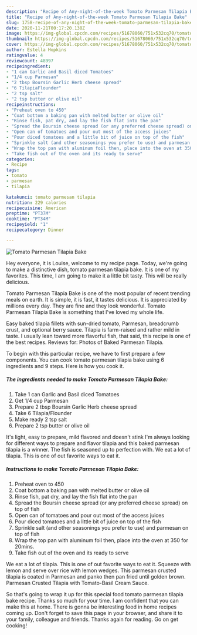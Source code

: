 ```yaml
---
description: "Recipe of Any-night-of-the-week Tomato Parmesan Tilapia Bake"
title: "Recipe of Any-night-of-the-week Tomato Parmesan Tilapia Bake"
slug: 1758-recipe-of-any-night-of-the-week-tomato-parmesan-tilapia-bake
date: 2020-11-21T00:17:20.138Z
image: https://img-global.cpcdn.com/recipes/51678060/751x532cq70/tomato-parmesan-tilapia-bake-recipe-main-photo.jpg
thumbnail: https://img-global.cpcdn.com/recipes/51678060/751x532cq70/tomato-parmesan-tilapia-bake-recipe-main-photo.jpg
cover: https://img-global.cpcdn.com/recipes/51678060/751x532cq70/tomato-parmesan-tilapia-bake-recipe-main-photo.jpg
author: Estella Hopkins
ratingvalue: 4
reviewcount: 48997
recipeingredient:
- "1 can Garlic and Basil diced Tomatoes"
- "1/4 cup Parmesan"
- "2 tbsp Boursin Garlic Herb cheese spread"
- "6 TilapiaFlounder"
- "2 tsp salt"
- "2 tsp butter or olive oil"
recipeinstructions:
- "Preheat oven to 450"
- "Coat bottom a baking pan with melted butter or olive oil"
- "Rinse fish, pat dry, and lay the fish flat into the pan"
- "Spread the Boursin cheese spread (or any preferred cheese spread) on top of fish"
- "Open can of tomatoes and pour out most of the access juices"
- "Pour diced tomatoes and a little bit of juice on top of the fish"
- "Sprinkle salt (and other seasonings you prefer to use) and parmesan on top of fish"
- "Wrap the top pan with aluminum foil then, place into the oven at 350 for 20mins."
- "Take fish out of the oven and its ready to serve"
categories:
- Recipe
tags:
- tomato
- parmesan
- tilapia

katakunci: tomato parmesan tilapia 
nutrition: 229 calories
recipecuisine: American
preptime: "PT37M"
cooktime: "PT34M"
recipeyield: "1"
recipecategory: Dinner

---
```



![Tomato Parmesan Tilapia Bake](https://img-global.cpcdn.com/recipes/51678060/751x532cq70/tomato-parmesan-tilapia-bake-recipe-main-photo.jpg)

Hey everyone, it is Louise, welcome to my recipe page. Today, we're going to make a distinctive dish, tomato parmesan tilapia bake. It is one of my favorites. This time, I am going to make it a little bit tasty. This will be really delicious.

Tomato Parmesan Tilapia Bake is one of the most popular of recent trending meals on earth. It is simple, it is fast, it tastes delicious. It is appreciated by millions every day. They are fine and they look wonderful. Tomato Parmesan Tilapia Bake is something that I've loved my whole life.

Easy baked tilapia fillets with sun-dried tomato, Parmesan, breadcrumb crust, and optional berry sauce. Tilapia is farm-raised and rather mild in taste. I usually lean toward more flavorful fish, that said, this recipe is one of the best recipes. Reviews for: Photos of Baked Parmesan Tilapia.


To begin with this particular recipe, we have to first prepare a few components. You can cook tomato parmesan tilapia bake using 6 ingredients and 9 steps. Here is how you cook it.

<!--inarticleads1-->

##### The ingredients needed to make Tomato Parmesan Tilapia Bake:

1. Take 1 can Garlic and Basil diced Tomatoes
1. Get 1/4 cup Parmesan
1. Prepare 2 tbsp Boursin Garlic Herb cheese spread
1. Take 6 Tilapia/Flounder
1. Make ready 2 tsp salt
1. Prepare 2 tsp butter or olive oil


It&#39;s light, easy to prepare, mild flavored and doesn&#39;t stink I&#39;m always looking for different ways to prepare and flavor tilapia and this baked parmesan tilapia is a winner. The fish is seasoned up to perfection with. We eat a lot of tilapia. This is one of out favorite ways to eat it. 

<!--inarticleads2-->

##### Instructions to make Tomato Parmesan Tilapia Bake:

1. Preheat oven to 450
1. Coat bottom a baking pan with melted butter or olive oil
1. Rinse fish, pat dry, and lay the fish flat into the pan
1. Spread the Boursin cheese spread (or any preferred cheese spread) on top of fish
1. Open can of tomatoes and pour out most of the access juices
1. Pour diced tomatoes and a little bit of juice on top of the fish
1. Sprinkle salt (and other seasonings you prefer to use) and parmesan on top of fish
1. Wrap the top pan with aluminum foil then, place into the oven at 350 for 20mins.
1. Take fish out of the oven and its ready to serve


We eat a lot of tilapia. This is one of out favorite ways to eat it. Squeeze with lemon and serve over rice with lemon wedges. This parmesan crusted tilapia is coated in Parmesan and panko then pan fried until golden brown. Parmesan Crusted Tilapia with Tomato-Basil Cream Sauce. 

So that's going to wrap it up for this special food tomato parmesan tilapia bake recipe. Thanks so much for your time. I am confident that you can make this at home. There is gonna be interesting food in home recipes coming up. Don't forget to save this page in your browser, and share it to your family, colleague and friends. Thanks again for reading. Go on get cooking!

